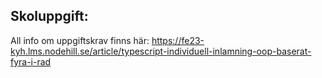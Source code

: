 ## Skoluppgift:
All info om uppgiftskrav finns här: 
https://fe23-kyh.lms.nodehill.se/article/typescript-individuell-inlamning-oop-baserat-fyra-i-rad
